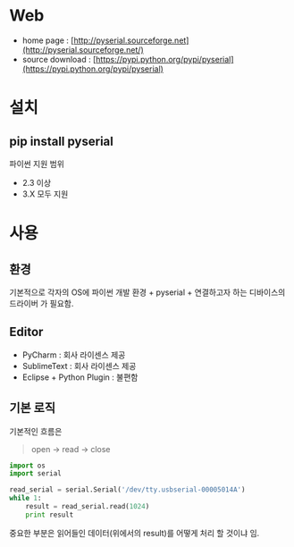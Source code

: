 # Web
* home page : [http://pyserial.sourceforge.net](http://pyserial.sourceforge.net/)
* source download : [https://pypi.python.org/pypi/pyserial](https://pypi.python.org/pypi/pyserial)

# 설치
pip install pyserial
-----
파이썬 지원 범위
* 2.3 이상
* 3.X 모두 지원

# 사용
## 환경
기본적으로 각자의 OS에 파이썬 개발 환경 + pyserial + 연결하고자 하는 디바이스의 드라이버 가 필요함.

## Editor
* PyCharm : 회사 라이센스 제공
* SublimeText : 회사 라이센스 제공
* Eclipse + Python Plugin : 불편함
 
## 기본 로직
기본적인 흐름은
> open -> read -> close

```python
import os
import serial

read_serial = serial.Serial('/dev/tty.usbserial-00005014A')
while 1:
    result = read_serial.read(1024)
    print result
```

중요한 부분은 읽어들인 데이터(위에서의 result)를 어떻게 처리 할 것이냐 임.
